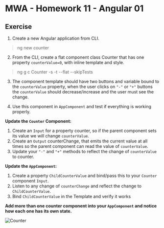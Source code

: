 # MWA - Homework 11 - Angular 01

## Exercise

1. Create a new Angular application from CLI.

> ng new counter

2. From the CLI, create a flat component class Counter that has one property `counterValue=0`, with inline template and style.

> ng g c Counter -s -t --flat --skipTests

3. The component template should have two buttons and variable bound to the `counterValue` property, when the user clicks on `"-"` or `"+"` buttons the `counterValue` should decrease/increase and the user must see the change.

4. Use this component in `AppComponent` and test if everything is working properly.
  
**Update the `Counter` Component:**

1. Create an `Input` for a property counter, so if the parent component sets its value we will change `counterValue`.
2. Create an `Output` counterChange, that emits the current value at all times so the parent component can read the value of `counterValue`.
3. Update your `"-"` and `"+"` methods to reflect the change of `counterValue` to counter.
  
**Update the `AppComponent`:**  

1. Create a property `ChildCounterValue` and bind/pass this to your `Counter` component `Input`.
2. Listen to any change of `counterChange` and reflect the change to `ChildCounterValue`.
3. Bind `ChildCounterValue` in the Template and verify it works
  
**Add more than one counter component into your `AppComponent` and notice how each one has its own state.**  
  
![Counter](http://www.mumstudents.org/cs572/lecture12/counter.png)
